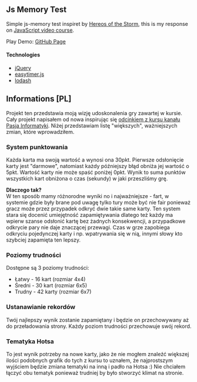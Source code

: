 ## Js Memory Test
Simple js-memory test inspiret by [Hereos of the Storm](http://eu.battle.net/heroes/en/), this is my response on [JavaScript video course](https://www.youtube.com/watch?v=edNqTubHUU0).

Play Demo: [GitHub Page](https://rettles.github.io/js-memory-test/)

#### Technologies
- [jQuery](https://jquery.com/)
- [easytimer.js](https://github.com/albert-gonzalez/easytimer.js)
- [lodash](https://lodash.com/)

## Informations [PL]
Projekt ten przedstawia moją wizję udoskonalenia gry zawartej w kursie. Cały projekt napisałem od nowa inspirując się [odcinkiem z kursu kanału Pasja Informatyki](https://www.youtube.com/watch?v=edNqTubHUU0). Niżej przedstawiam listę "większych", ważniejszych zmian, które wprowadziłem.
### System punktowania
Każda karta ma swoją wartość a wynosi ona 30pkt. Pierwsze odsłonięcie karty jest "darmowe", natomiast każdy późniejszy błąd obniża jej wartość o 5pkt. Wartość karty nie może spaść poniżej 0pkt.
Wynik to suma punktów wszystkich kart obniżona o czas (sekundy) w jaki przeszliśmy grę.

**Dlaczego tak?**<br>
W ten sposób mamy różnorodne wyniki no i najważniejsze - fart, w systemie gdzie były brane pod uwagę tylko tury może być nie fair ponieważ gracz może przez przypadek odkryć dwie takie same karty. Ten system stara się docenić umiejętność zapamiętywania dlatego też każdy ma wpierw szanse odsłonić kartę bez żadnych konsekwencji, a przypadkowe odkrycie pary nie daje znaczącej przewagi. Czas w grze zapobiega odkryciu pojedynczej karty i np. wpatrywania się w nią, innymi słowy kto szybciej zapamięta ten lepszy.

### Poziomy trudności
Dostępne są 3 poziomy trudności:
- Łatwy - 16 kart (rozmiar 4x4)
- Średni - 30 kart (rozmiar 6x5)
- Trudny - 42 karty (rozmiar 6x7)
 
### Ustanawianie rekordów
Twój najlepszy wynik zostanie zapamiętany i będzie on przechowywany aż do przeładowania strony. Każdy poziom trudności przechowuje swój rekord.
### Tematyka Hotsa
To jest wynik potrzeby na nowe karty, jako że nie mogłem znaleźć większej ilości podobnych grafik do tych z kursu to uznałem, że najprostszym wyjściem będzie zmiana tematyki na inną i padło na Hotsa :) Nie chciałem łączyć obu tematyk ponieważ trudniej by było stworzyć klimat na stronie.
